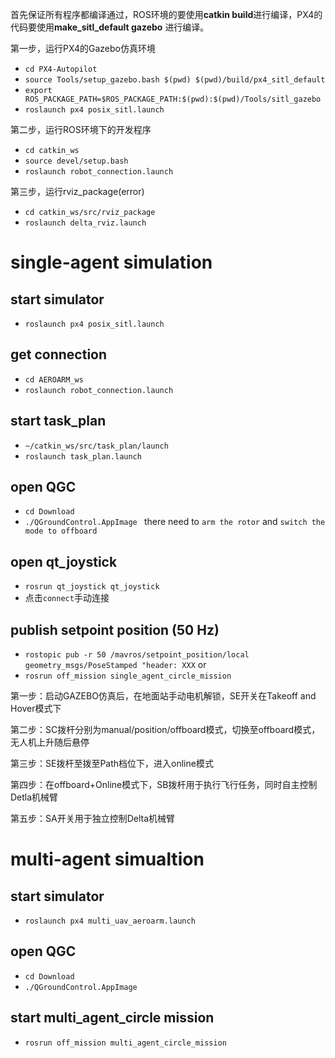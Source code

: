 首先保证所有程序都编译通过，ROS环境的要使用**catkin build**进行编译，PX4的代码要使用**make_sitl_default gazebo** 进行编译。

第一步，运行PX4的Gazebo仿真环境

- `cd PX4-Autopilot`
- `source Tools/setup_gazebo.bash $(pwd) $(pwd)/build/px4_sitl_default`
- `export ROS_PACKAGE_PATH=$ROS_PACKAGE_PATH:$(pwd):$(pwd)/Tools/sitl_gazebo`
- `roslaunch px4 posix_sitl.launch`

第二步，运行ROS环境下的开发程序

- `cd catkin_ws`
- `source devel/setup.bash`
- `roslaunch robot_connection.launch`

第三步，运行rviz_package(error)

- `cd catkin_ws/src/rviz_package`
- `roslaunch delta_rviz.launch`

# single-agent simulation

## start simulator

- `roslaunch px4 posix_sitl.launch`

## get connection

- `cd AEROARM_ws`
- `roslaunch robot_connection.launch`

## start task_plan

- `~/catkin_ws/src/task_plan/launch`
- `roslaunch task_plan.launch`

## open QGC

- `cd Download`
- `./QGroundControl.AppImage `
  there need to `arm the rotor` and `switch the mode to offboard`

## open qt_joystick
- `rosrun qt_joystick qt_joystick`
- 点击`connect`手动连接

## publish setpoint position (50 Hz)

- `rostopic pub -r 50 /mavros/setpoint_position/local geometry_msgs/PoseStamped "header: XXX`
  or
- `rosrun off_mission single_agent_circle_mission`

第一步：启动GAZEBO仿真后，在地面站手动电机解锁，SE开关在Takeoff and Hover模式下

第二步：SC拨杆分别为manual/position/offboard模式，切换至offboard模式，无人机上升随后悬停

第三步：SE拨杆至拨至Path档位下，进入online模式

第四步：在offboard+Online模式下，SB拨杆用于执行飞行任务，同时自主控制Detla机械臂

第五步：SA开关用于独立控制Delta机械臂

# multi-agent simualtion

## start simulator

- `roslaunch px4 multi_uav_aeroarm.launch`

## open QGC

- `cd Download`
- `./QGroundControl.AppImage `

## start multi_agent_circle mission

- `rosrun off_mission multi_agent_circle_mission`

